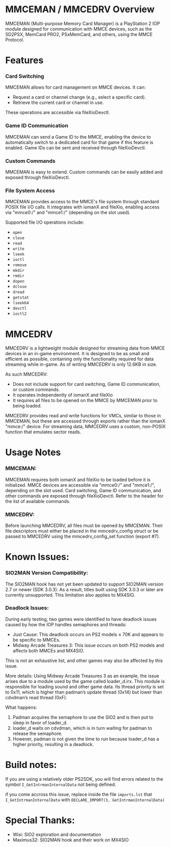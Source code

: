 # MMCEMAN / MMCEDRV Overview

MMCEMAN (Multi-purpose Memory Card Manager) is a PlayStation 2 IOP module designed for communication with MMCE devices, such as the SD2PSX, MemCard PRO2, PSxMemCard, and others, using the MMCE Protocol.

# Features

### Card Switching
MMCEMAN allows for card management on MMCE devices. It can:
- Request a card or channel change (e.g., select a specific card).
- Retrieve the current card or channel in use.

These operations are accessible via fileXioDevctl.

### Game ID Communication

MMCEMAN can send a Game ID to the MMCE, enabling the device to automatically switch to a dedicated card for that game if this feature is enabled.
Game IDs can be sent and received through fileXioDevctl.

### Custom Commands

MMCEMAN is easy to extend. Custom commands can be easily added and exposed through fileXioDevctl.

### File System Access

MMCEMAN provides access to the MMCE's file system through standard POSIX file I/O calls. It integrates with iomanX and fileXio, enabling access via "mmce0:/" and "mmce1:/" (depending on the slot used).

Supported file I/O operations include:
- `open`
- `close`
- `read`
- `write`
- `lseek`
- `ioctl`
- `remove`
- `mkdir`
- `rmdir`
- `dopen`
- `dclose`
- `dread`
- `getstat`
- `lseek64`
- `devctl`
- `ioctl2`
# MMCEDRV
MMCEDRV is a lightweight module designed for streaming data from MMCE devices in an in-game environment. It is designed to be as small and efficient as possible, containing only the functionality required for data streaming while in-game. As of writing MMCEDRV is only 12.6KB in size.

As such MMCEDRV:
- Does not include support for card switching, Game ID communication, or custom commands.
- It operates independently of iomanX and fileXio
- It requires all files to be opened on the MMCE by MMCEMAN prior to being loaded.

MMCEDRV provides read and write functions for VMCs, similar to those in MMCEMAN, but these are accessed through exports rather than the iomanX "mmce:/" device. For streaming data, MMCEDRV uses a custom, non-POSIX function that emulates sector reads.

# Usage Notes
### MMCEMAN:

MMCEMAN requires both iomanX and fileXio to be loaded before it is initialized.
MMCE devices are accessible via "mmce0:/" and "mmce1:/", depending on the slot used.
Card switching, Game ID communication, and other commands are exposed through fileXioDevctl. Refer to the header for the list of available commands.

### MMCEDRV:

Before launching MMCEDRV, all files must be opened by MMCEMAN. Their file descriptors must either be placed in the mmcedrv_config struct or be passed to MMCEDRV using the mmcedrv_config_set function (export #7).

# Known Issues:

### SIO2MAN Version Compatibility:
The SIO2MAN hook has not yet been updated to support SIO2MAN version 2.7 or newer (SDK 3.0.3). As a result, titles built using SDK 3.0.3 or later are currently unsupported. This limitation also applies to MX4SIO.

### Deadlock Issues:
During early testing, two games were identified to have deadlock issues caused by how the IOP handles semaphores and threads:
- Just Cause: This deadlock occurs on PS2 models ≤ 70K and appears to be specific to MMCEs.
- Midway Arcade Treasures 3: This issue occurs on both PS2 models and affects both MMCEs and MX4SIO.

This is not an exhaustive list, and other games may also be affected by this issue.

More details:
Using Midway Arcade Treasures 3 as an example, the issue arises due to a module used by the game called loader_d.irx. This module is responsible for loading sound and other game data. Its thread priority is set to 0x11, which is higher than padman’s update thread (0x14) but lower than cdvdman’s read thread (0xF).

What happens:
1. Padman acquires the semaphore to use the SIO2 and is then put to sleep in favor of loader_d.
2. loader_d waits on cdvdman, which is in turn waiting for padman to release the semaphore.
3. However, padman is not given the time to run because loader_d has a higher priority, resulting in a deadlock.

# Build notes:
If you are using a relatively older PS2SDK, you will find errors related to the symbol `I_GetIntrmanInternalData` not being defined.

if you come accross this issue, replace inside the file `imports.lst` that `I_GetIntrmanInternalData` with `DECLARE_IMPORT(3, GetIntrmanInternalData)`


# Special Thanks:
- Wisi: SIO2 exploration and documentation
- Maximus32: SIO2MAN hook and their work on MX4SIO